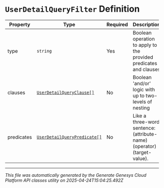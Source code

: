 # `UserDetailQueryFilter` Definition

| Property | Type | Required | Description |
|----------|------|----------|-------------|
| type | `string` | Yes | Boolean operation to apply to the provided predicates and clauses |
| clauses | [`UserDetailQueryClause[]`](userdetailqueryclause-definition.md) | No | Boolean 'and/or' logic with up to two-levels of nesting |
| predicates | [`UserDetailQueryPredicate[]`](userdetailquerypredicate-definition.md) | No | Like a three-word sentence: (attribute-name) (operator) (target-value). |

---

*This file was automatically generated by the Generate Genesys Cloud Platform API classes utility on 2025-04-24T15:04:25.492Z*